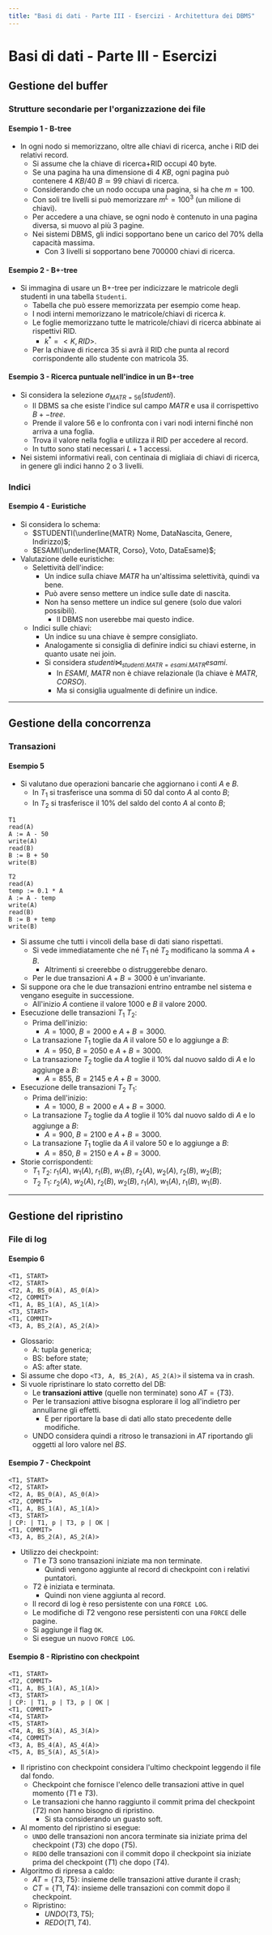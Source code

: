 ```yaml
---
title: "Basi di dati - Parte III - Esercizi - Architettura dei DBMS"
---
```


# Basi di dati - Parte III - Esercizi

## Gestione del buffer

### Strutture secondarie per l'organizzazione dei file

#### Esempio 1 - B-tree

- In ogni nodo si memorizzano, oltre alle chiavi di ricerca, anche i RID dei relativi record.
    - Si assume che la chiave di ricerca+RID occupi $40$ byte.
    - Se una pagina ha una dimensione di $4 \: KB$, ogni pagina può contenere $4 \: KB / 40 \: B \simeq 99$ chiavi di ricerca.
    - Considerando che un nodo occupa una pagina, si ha che $m = 100$.
    - Con soli tre livelli si può memorizzare $m^L = 100^3$ (un milione di chiavi).
    - Per accedere a una chiave, se ogni nodo è contenuto in una pagina diversa, si muovo al più $3$ pagine.
    - Nei sistemi DBMS, gli indici sopportano bene un carico del $70\%$ della capacità massima.
        - Con $3$ livelli si sopportano bene $700000$ chiavi di ricerca.

#### Esempio 2 - B+-tree

- Si immagina di usare un B+-tree per indicizzare le matricole degli studenti in una tabella `Studenti`.
    - Tabella che può essere memorizzata per esempio come heap.
    - I nodi interni memorizzano le matricole/chiavi di ricerca $k$.
    - Le foglie memorizzano tutte le matricole/chiavi di ricerca abbinate ai rispettivi RID.
        - $k^* = <K, RID>$.
    - Per la chiave di ricerca $35$ si avrà il RID che punta al record corrispondente allo studente con matricola $35$.

#### Esempio 3 - Ricerca puntuale nell'indice in un B+-tree

- Si considera la selezione $\sigma_{MATR=56}(studenti)$.
    - Il DBMS sa che esiste l'indice sul campo $MATR$ e usa il corrispettivo $B+-tree$.
    - Prende il valore $56$ e lo confronta con i vari nodi interni finché non arriva a una foglia.
    - Trova il valore nella foglia e utilizza il RID per accedere al record.
    - In tutto sono stati necessari $L + 1$ accessi.
- Nei sistemi informativi reali, con centinaia di migliaia di chiavi di ricerca, in genere gli indici hanno 2 o 3 livelli.

### Indici

#### Esempio 4 - Euristiche

- Si considera lo schema:
    - $STUDENTI(\underline{MATR} Nome, DataNascita, Genere, Indirizzo)$;
    - $ESAMI(\underline{MATR, Corso}, Voto, DataEsame)$;
- Valutazione delle euristiche:
    - Selettività dell'indice:
        - Un indice sulla chiave $MATR$ ha un'altissima selettività, quindi va bene.
        - Può avere senso mettere un indice sulle date di nascita.
        - Non ha senso mettere un indice sul genere (solo due valori possibili).
            - Il DBMS non userebbe mai questo indice.
    - Indici sulle chiavi:
        - Un indice su una chiave è sempre consigliato.
        - Analogamente si consiglia di definire indici su chiavi esterne, in quanto usate nei join.
        - Si considera $studenti \bowtie_{studenti.MATR = esami.MATR} esami$.
            - In $ESAMI$, $MATR$ non è chiave relazionale (la chiave è $MATR, CORSO$).
            - Ma si consiglia ugualmente di definire un indice.

-----

## Gestione della concorrenza

### Transazioni

#### Esempio 5

- Si valutano due operazioni bancarie che aggiornano i conti $A$ e $B$.
    - In $T_1$ si trasferisce una somma di $50$ dal conto $A$ al conto $B$;
    - In $T_2$ si trasferisce il $10\%$ del saldo del conto $A$ al conto $B$;

```
T1
read(A)
A := A - 50
write(A)
read(B)
B := B + 50
write(B)
```

```
T2
read(A)
temp := 0.1 * A
A := A - temp
write(A)
read(B)
B := B + temp
write(B)
```

- Si assume che tutti i vincoli della base di dati siano rispettati.
    - Si vede immediatamente che né $T_1$ né $T_2$ modificano la somma $A+B$.
        - Altrimenti si creerebbe o distruggerebbe denaro.
    - Per le due transazioni $A+B = 3000$ è un'invariante.
- Si suppone ora che le due transazioni entrino entrambe nel sistema e vengano eseguite in successione.
    - All'inizio $A$ contiene il valore $1000$ e $B$ il valore $2000$.
- Esecuzione delle transazioni $T_1 \: T_2$:
    - Prima dell'inizio:
        - $A = 1000$, $B = 2000$ e $A + B = 3000$.
    - La transazione $T_1$ toglie da $A$ il valore $50$ e lo aggiunge a $B$:
        - $A = 950$, $B = 2050$ e $A + B = 3000$.
    - La transazione $T_2$ toglie da $A$ toglie il $10\%$ dal nuovo saldo di $A$ e lo aggiunge a $B$:
        - $A = 855$, $B = 2145$ e $A + B = 3000$.
- Esecuzione delle transazioni $T_2 \: T_1$:
    - Prima dell'inizio:
        - $A = 1000$, $B = 2000$ e $A + B = 3000$.
    - La transazione $T_2$ toglie da $A$ toglie il $10\%$ dal nuovo saldo di $A$ e lo aggiunge a $B$:
        - $A = 900$, $B = 2100$ e $A + B = 3000$.
    - La transazione $T_1$ toglie da $A$ il valore $50$ e lo aggiunge a $B$:
        - $A = 850$, $B = 2150$ e $A + B = 3000$.
- Storie corrispondenti:
    - $T_1 \: T_2$: $r_1(A)$, $w_1(A)$, $r_1(B)$, $w_1(B)$, $r_2(A)$, $w_2(A)$, $r_2(B)$, $w_2(B)$;
    - $T_2 \: T_1$: $r_2(A)$, $w_2(A)$, $r_2(B)$, $w_2(B)$, $r_1(A)$, $w_1(A)$, $r_1(B)$, $w_1(B)$.

-----

## Gestione del ripristino

### File di log

#### Esempio 6

```
<T1, START>
<T2, START>
<T2, A, BS_0(A), AS_0(A)>
<T2, COMMIT>
<T1, A, BS_1(A), AS_1(A)>
<T3, START>
<T1, COMMIT>
<T3, A, BS_2(A), AS_2(A)>
```

- Glossario:
    - A: tupla generica;
    - BS: before state;
    - AS: after state.
- Si assume che dopo `<T3, A, BS_2(A), AS_2(A)>` il sistema va in crash.
- Si vuole ripristinare lo stato corretto del DB:
    - Le **transazioni attive** (quelle non terminate) sono $AT = \{T3\}$.
    - Per le transazioni attive bisogna esplorare il log all'indietro per annullarne gli effetti.
        - E per riportare la base di dati allo stato precedente delle modifiche.
    - UNDO considera quindi a ritroso le transazioni in $AT$ riportando gli oggetti al loro valore nel $BS$.

#### Esempio 7 - Checkpoint

```
<T1, START>
<T2, START>
<T2, A, BS_0(A), AS_0(A)>
<T2, COMMIT>
<T1, A, BS_1(A), AS_1(A)>
<T3, START>
| CP: | T1, p | T3, p | OK |
<T1, COMMIT>
<T3, A, BS_2(A), AS_2(A)>
```

- Utilizzo dei checkpoint:
    - $T1$ e $T3$ sono transazioni iniziate ma non terminate.
        - Quindi vengono aggiunte al record di checkpoint con i relativi puntatori.
    - $T2$ è iniziata e terminata.
        - Quindi non viene aggiunta al record.
    - Il record di log è reso persistente con una `FORCE LOG`.
    - Le modifiche di $T2$ vengono rese persistenti con una `FORCE` delle pagine.
    - Si aggiunge il flag `OK`.
    - Si esegue un nuovo `FORCE LOG`.

#### Esempio 8 - Ripristino con checkpoint

```
<T1, START>
<T2, COMMIT>
<T1, A, BS_1(A), AS_1(A)>
<T3, START>
| CP: | T1, p | T3, p | OK |
<T1, COMMIT>
<T4, START>
<T5, START>
<T4, A, BS_3(A), AS_3(A)>
<T4, COMMIT>
<T3, A, BS_4(A), AS_4(A)>
<T5, A, BS_5(A), AS_5(A)>
```

- Il ripristino con checkpoint considera l'ultimo checkpoint leggendo il file dal fondo.
    - Checkpoint che fornisce l'elenco delle transazioni attive in quel momento ($T1$ e $T3$).
    - Le transazioni che hanno raggiunto il commit prima del checkpoint ($T2$) non hanno bisogno di ripristino.
        - Si sta considerando un guasto soft.
- Al momento del ripristino si esegue:
    - `UNDO` delle transazioni non ancora terminate sia iniziate prima del checkpoint ($T3$) che dopo ($T5$).
    - `REDO` delle transazioni con il commit dopo il checkpoint sia iniziate prima del checkpoint ($T1$) che dopo ($T4$).
- Algoritmo di ripresa a caldo:
    - $AT = \{T3, T5\}$: insieme delle transazioni attive durante il crash;
    - $CT = \{T1, T4\}$: insieme delle transazioni con commit dopo il checkpoint.
    - Ripristino:
        - $UNDO(T3, T5)$;
        - $REDO(T1, T4)$.

